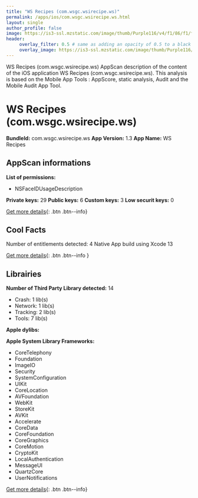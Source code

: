 ```yaml
---
title: "WS Recipes (com.wsgc.wsirecipe.ws)"
permalink: /apps/ios/com.wsgc.wsirecipe.ws.html
layout: single
author_profile: false
image: https://is3-ssl.mzstatic.com/image/thumb/Purple116/v4/f1/86/f1/f186f1c9-70e0-133a-e296-01edf46eecd5/AppIcon-1x_U007emarketing-0-7-0-85-220.png/512x512bb.jpg
header: 
     overlay_filter: 0.5 # same as adding an opacity of 0.5 to a black background
     overlay_image: https://is3-ssl.mzstatic.com/image/thumb/Purple116/v4/f1/86/f1/f186f1c9-70e0-133a-e296-01edf46eecd5/AppIcon-1x_U007emarketing-0-7-0-85-220.png/512x512bb.jpg
---
```

WS Recipes (com.wsgc.wsirecipe.ws) AppScan description of the content of the iOS application WS Recipes (com.wsgc.wsirecipe.ws). This analysis is based on the Mobile App Tools : AppScore, static analysis, Audit and the Mobile Audit App Tool.

# WS Recipes (com.wsgc.wsirecipe.ws)

**BundleId:** com.wsgc.wsirecipe.ws
**App Version:** 1.3
**App Name:** WS Recipes


## AppScan informations 

**List of permissions:** 
- NSFaceIDUsageDescription
  
  
**Private keys:** 29
**Public keys:** 6
**Custom keys:** 3
**Low securit keys:** 0
  
[Get more details](/pricing.html){: .btn .btn--info}

## Cool Facts

Number of entitlements detected: 4
Native App
build using Xcode 13
  
[Get more details](/pricing.html){: .btn .btn--info }

## Librairies 
**Number of Third Party Library detected:** 14
- Crash: 1 lib(s)
- Network: 1 lib(s)
- Tracking: 2 lib(s)
- Tools: 7 lib(s)


**Apple dylibs:**


**Apple System Library Frameworks:**
- CoreTelephony
- Foundation
- ImageIO
- Security
- SystemConfiguration
- UIKit
- CoreLocation
- AVFoundation
- WebKit
- StoreKit
- AVKit
- Accelerate
- CoreData
- CoreFoundation
- CoreGraphics
- CoreMotion
- CryptoKit
- LocalAuthentication
- MessageUI
- QuartzCore
- UserNotifications


  
[Get more details](/pricing.html){: .btn .btn--info}

